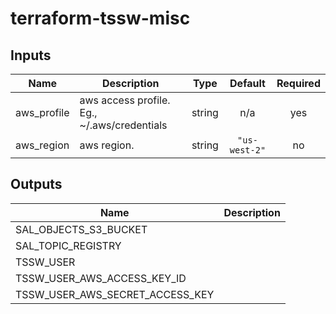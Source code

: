 # terraform-tssw-misc

<!-- BEGINNING OF PRE-COMMIT-TERRAFORM DOCS HOOK -->
## Inputs

| Name | Description | Type | Default | Required |
|------|-------------|:----:|:-----:|:-----:|
| aws\_profile | aws access profile. Eg., ~/.aws/credentials | string | n/a | yes |
| aws\_region | aws region. | string | `"us-west-2"` | no |

## Outputs

| Name | Description |
|------|-------------|
| SAL\_OBJECTS\_S3\_BUCKET |  |
| SAL\_TOPIC\_REGISTRY |  |
| TSSW\_USER |  |
| TSSW\_USER\_AWS\_ACCESS\_KEY\_ID |  |
| TSSW\_USER\_AWS\_SECRET\_ACCESS\_KEY |  |

<!-- END OF PRE-COMMIT-TERRAFORM DOCS HOOK -->

